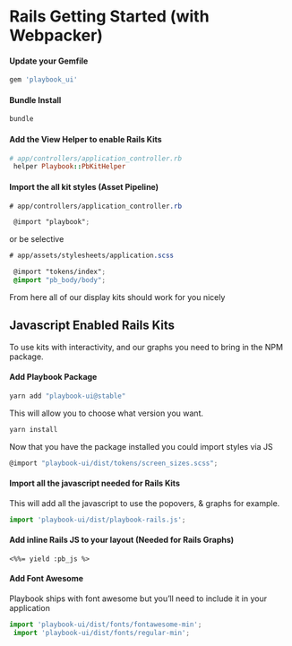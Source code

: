 # Rails Getting Started (with Webpacker)

#### Update your Gemfile
```sh
gem 'playbook_ui'
```

#### Bundle Install
```sh
bundle
```

#### Add the View Helper to enable Rails Kits
```rb
# app/controllers/application_controller.rb
 helper Playbook::PbKitHelper
```

#### Import the all kit styles (Asset Pipeline)
```scss
# app/controllers/application_controller.rb

 @import "playbook";
```

or be selective

```scss
# app/assets/stylesheets/application.scss

 @import "tokens/index";
 @import "pb_body/body";
```

From here all of our display kits should work for you nicely


## Javascript Enabled Rails Kits
To use kits with interactivity, and our graphs you need to bring in the NPM package.

#### Add Playbook Package
```sh
yarn add "playbook-ui@stable"
```

This will allow you to choose what version you want.

```sh
yarn install
```

Now that you have the package installed you could import styles via JS

```jsx
@import "playbook-ui/dist/tokens/screen_sizes.scss";
```


#### Import all the javascript needed for Rails Kits

This will add all the javascript to use the popovers, & graphs for example.

```js
import 'playbook-ui/dist/playbook-rails.js';
```

#### Add inline Rails JS to your layout (Needed for Rails Graphs)

```erb
<%%= yield :pb_js %>
```

#### Add Font Awesome

Playbook ships with font awesome but you’ll need to include it in your application

```js
import 'playbook-ui/dist/fonts/fontawesome-min';
 import 'playbook-ui/dist/fonts/regular-min';
```